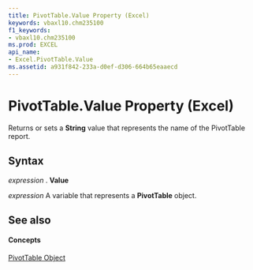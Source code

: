 ```yaml
---
title: PivotTable.Value Property (Excel)
keywords: vbaxl10.chm235100
f1_keywords:
- vbaxl10.chm235100
ms.prod: EXCEL
api_name:
- Excel.PivotTable.Value
ms.assetid: a931f842-233a-d0ef-d306-664b65eaaecd
---
```



# PivotTable.Value Property (Excel)

Returns or sets a  **String** value that represents the name of the PivotTable report.


## Syntax

 _expression_ . **Value**

 _expression_ A variable that represents a **PivotTable** object.


## See also


#### Concepts


[PivotTable Object](pivottable-object-excel.md)

